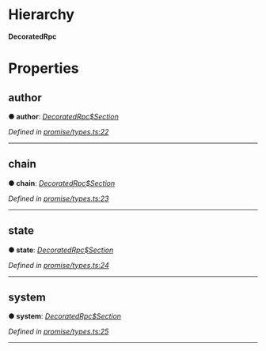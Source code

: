 

# Hierarchy

**DecoratedRpc**

# Properties

<a id="author"></a>

##  author

**● author**: *[DecoratedRpc$Section](_promise_types_.decoratedrpc_section.md)*

*Defined in [promise/types.ts:22](https://github.com/polkadot-js/api/blob/0576375/packages/api/src/promise/types.ts#L22)*

___
<a id="chain"></a>

##  chain

**● chain**: *[DecoratedRpc$Section](_promise_types_.decoratedrpc_section.md)*

*Defined in [promise/types.ts:23](https://github.com/polkadot-js/api/blob/0576375/packages/api/src/promise/types.ts#L23)*

___
<a id="state"></a>

##  state

**● state**: *[DecoratedRpc$Section](_promise_types_.decoratedrpc_section.md)*

*Defined in [promise/types.ts:24](https://github.com/polkadot-js/api/blob/0576375/packages/api/src/promise/types.ts#L24)*

___
<a id="system"></a>

##  system

**● system**: *[DecoratedRpc$Section](_promise_types_.decoratedrpc_section.md)*

*Defined in [promise/types.ts:25](https://github.com/polkadot-js/api/blob/0576375/packages/api/src/promise/types.ts#L25)*

___

